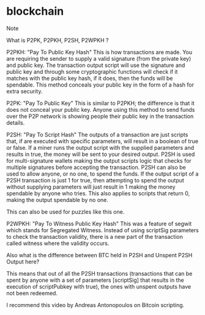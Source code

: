 # blockchain
Note


What is P2PK, P2PKH, P2SH, P2WPKH ?

P2PKH: "Pay To Public Key Hash"
This is how transactions are made. You are requiring the sender to supply a valid signature (from the private key) and public key. The transaction output script will use the signature and public key and through some cryptographic functions will check if it matches with the public key hash, if it does, then the funds will be spendable. This method conceals your public key in the form of a hash for extra security.

P2PK: "Pay To Public Key"
This is similar to P2PKH; the difference is that it does not conceal your public key. Anyone using this method to send funds over the P2P network is showing people their public key in the transaction details.

P2SH: "Pay To Script Hash"
The outputs of a transaction are just scripts that, if are executed with specific parameters, will result in a boolean of true or false. If a miner runs the output script with the supplied parameters and results in true, the money will be sent to your desired output. P2SH is used for multi-signature wallets making the output scripts logic that checks for multiple signatures before accepting the transaction. P2SH can also be used to allow anyone, or no one, to spend the funds. If the output script of a P2SH transaction is just 1 for true, then attempting to spend the output without supplying parameters will just result in 1 making the money spendable by anyone who tries. This also applies to scripts that return 0, making the output spendable by no one.

This can also be used for puzzles like this one.

P2WPKH: "Pay To Witness Public Key Hash"
This was a feature of segwit which stands for Segregated Witness. Instead of using scriptSig parameters to check the transaction validity, there is a new part of the transaction called witness where the validity occurs.

Also what is the difference between BTC held in P2SH and Unspent P2SH Output here?

This means that out of all the P2SH transactions (transactions that can be spent by anyone with a set of parameters [scriptSig] that results in the execution of scriptPubkey with true), the ones with unspent outputs have not been redeemed.

I recommend this video by Andreas Antonopoulos on Bitcoin scripting.
